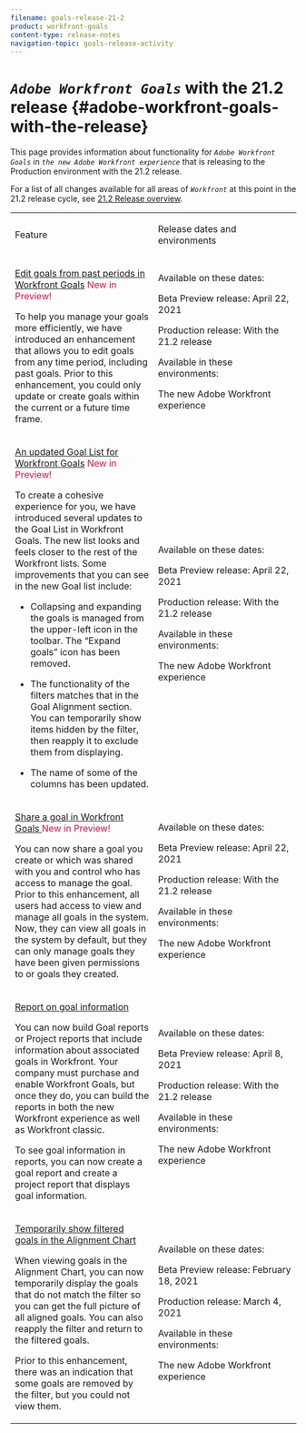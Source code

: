 ```yaml
---
filename: goals-release-21-2
product: workfront-goals
content-type: release-notes
navigation-topic: goals-release-activity
---
```




# *`Adobe Workfront Goals`* with the 21.2 release {#adobe-workfront-goals-with-the-release}

This page provides information about functionality for *`Adobe Workfront Goals`* in *`the new Adobe Workfront experience`* that is releasing to the Production environment with the 21.2 release.


For a list of all changes available for all areas of *`Workfront`* at this point in the 21.2 release cycle, see [21.2 Release overview](21-2-release-overview.md).

<table> 
 <col style="width: 50%;"> 
 <col style="width: 50%;"> 
 <tbody> 
  <tr> 
   <td> <p><span class="bold">Feature</span> </p> </td> 
   <td> <p><span class="bold">Release dates and environments</span> </p> </td> 
  </tr> 
  <tr data-mc-conditions=""> 
   <td> <p><a href="goals-apr-19.md#top" class="MCXref xref" xrefformat="{para}">Edit goals from past periods in Workfront Goals</a> <span class="uitext" style="color: #dc143c;">New in Preview!</span></p> <p>To help you manage your goals more efficiently, we have introduced an enhancement that allows you to edit goals from any time period, including past goals. Prior to this enhancement, you could only update or create goals within the current or a future time frame.</p> </td> 
   <td><span class="bold">Available on these dates:</span> <p>Beta Preview release:&nbsp;April 22, 2021</p> <p>Production release:&nbsp;With the 21.2 release</p> <p><span class="bold">Available in these environments:</span> </p> <p><span class="mc-variable WFVariables.Quicksilver-Capitalized variable varname">The new Adobe Workfront experience</span> </p> </td> 
  </tr> 
  <tr data-mc-conditions=""> 
   <td> <p><a href="goals-apr-19.md#an" class="MCXref xref" xrefformat="{para}">An updated Goal List for Workfront Goals</a> <span class="uitext" style="color: #dc143c;">New in Preview!</span></p> <p>To create a cohesive experience for you, we have introduced several updates to the Goal List in Workfront Goals. The new list looks and feels closer to the rest of the Workfront lists. Some improvements that you can see in the new Goal list include:</p> 
    <ul> 
     <li> <p>Collapsing and expanding the goals is managed from the upper-left icon in the toolbar. The “Expand goals” icon has been removed.</p> </li> 
     <li> <p>The functionality of the filters matches that in the Goal Alignment section. You can temporarily show items hidden by the filter, then reapply it to exclude them from displaying.</p> </li> 
     <li> <p>The name of some of the columns has been updated.</p> </li> 
    </ul> </td> 
   <td><span class="bold">Available on these dates:</span> <p>Beta Preview release:&nbsp;April 22, 2021</p> <p>Production release:&nbsp;With the 21.2 release</p> <p><span class="bold">Available in these environments:</span> </p> <p><span class="mc-variable WFVariables.Quicksilver-Capitalized variable varname">The new Adobe Workfront experience</span> </p> </td> 
  </tr> 
  <tr data-mc-conditions=""> 
   <td> <p><a href="goals-apr-19.md#share" class="MCXref xref" xrefformat="{para}">Share a goal in Workfront Goals </a> <span class="uitext" style="color: #dc143c;">New in Preview!</span></p> <p>You can now share a goal you create or which was shared with you and control who has access to manage the goal. Prior to this enhancement, all users had access to view and manage all goals in the system. Now, they can view all goals in the system by default, but they can only manage goals they have been given permissions to or goals they created.</p> </td> 
   <td><span class="bold">Available on these dates:</span> <p>Beta Preview release:&nbsp;April 22, 2021</p> <p>Production release:&nbsp;With the 21.2 release</p> <p><span class="bold">Available in these environments:</span> </p> <p><span class="mc-variable WFVariables.Quicksilver-Capitalized variable varname">The new Adobe Workfront experience</span> </p> </td> 
  </tr> 
  <tr data-mc-conditions=""> 
   <td> <p><a href="goals-apr-5.md#top" class="MCXref xref" xrefformat="{para}">Report on goal information</a> </p> <p>You can now build Goal reports or Project reports that include information about associated goals in Workfront. Your company must purchase and enable Workfront Goals, but once they do, you can build the reports in both the new Workfront experience as well as Workfront classic.</p> <p>To see goal information in reports, you can now create a goal report and create a project report that displays goal information.</p> </td> 
   <td><span class="bold">Available on these dates:</span> <p>Beta Preview release:&nbsp;April 8, 2021</p> <p>Production release:&nbsp;With the 21.2 release</p> <p><span class="bold">Available in these environments:</span> </p> <p><span class="mc-variable WFVariables.Quicksilver-Capitalized variable varname">The new Adobe Workfront experience</span> </p> </td> 
  </tr> 
  <tr data-mc-conditions=""> 
   <td> <p><a href="goals-feb-15.md#top" class="MCXref xref" xrefformat="{para}">Temporarily show filtered goals in the Alignment Chart</a> </p> <p>When viewing goals in the Alignment Chart, you can now temporarily display the goals that do not match the filter so you can get the full picture of all aligned goals. You can also reapply the filter and return to the filtered goals.</p> <p>Prior to this enhancement, there was an indication that some goals are removed by the filter, but you could not view them.</p> </td> 
   <td><span class="bold">Available on these dates:</span> <p>Beta Preview release:&nbsp;February 18, 2021</p> <p>Production release:&nbsp;March 4, 2021</p> <p><span class="bold">Available in these environments:</span> </p> <p><span class="mc-variable WFVariables.Quicksilver-Capitalized variable varname">The new Adobe Workfront experience</span> </p> </td> 
  </tr> 
 </tbody> 
</table>

